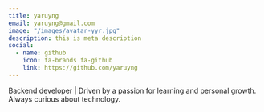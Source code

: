 ```yaml
---
title: yaruyng
email: yaruyng@gmail.com
image: "/images/avatar-yyr.jpg"
description: this is meta description
social:
  - name: github
    icon: fa-brands fa-github
    link: https://github.com/yaruyng
---
```


Backend developer | Driven by a passion for learning and personal growth. Always curious about technology.
